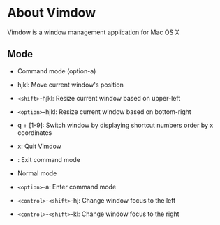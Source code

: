 # About Vimdow

Vimdow is a window management application for Mac OS X 

## Mode 

- Command mode (option-a)
 - hjkl: Move current window's position 
 - `<shift>`-hjkl: Resize current window based on upper-left
 - `<option>`-hjkl: Resize current window based on bottom-right
 - q + [1-9]: Switch window by displaying shortcut numbers order by x coordinates
 - x: Quit Vimdow
 - <escape>: Exit command mode

- Normal mode 
 - `<option>`-a: Enter command mode
 - `<control>`-`<shift>`-hj: Change window focus to the left
 - `<control>`-`<shift>`-kl: Change window focus to the right

